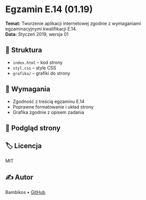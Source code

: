 # Egzamin E.14 (01.19)

**Temat:** Tworzenie aplikacji internetowej zgodnie z wymaganiami egzaminacyjnymi kwalifikacji E.14.  
**Data:** Styczeń 2019, wersja 01

## 📁 Struktura
- `index.html` – kod strony
- `styl.css` – style CSS
- `grafika/` – grafiki do strony

## 🧩 Wymagania
- Zgodność z treścią egzaminu E.14
- Poprawne formatowanie i układ strony
- Grafika zgodnie z opisem zadania

## 📸 Podgląd strony


## 🏷️ Licencja
MIT

## ✍️ Autor
Bambikos • [GitHub](https://github.com/Bambikos)

